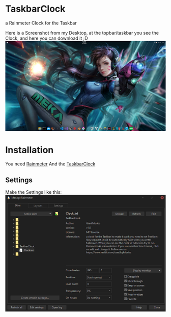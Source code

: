 # TaskbarClock
a Rainmeter Clock for the Taskbar

Here is a Screenshot from my Desktop, at the topbar/taskbar you see the Clock, and here you can download it ;D
![Screenshot](https://github.com/GiantMurloc/TaskbarClock/blob/master/ReadmeRessources/Screenshot.png)

# Installation
You need [Rainmeter](https://www.rainmeter.net/ "Rainmeter Website")
And the [TaskbarClock](https://github.com/GiantMurloc/TaskbarClock/releases "Releases")

## Settings
Make the Settings like this:
![Screenshot](https://github.com/GiantMurloc/TaskbarClock/blob/master/ReadmeRessources/ExampleSettings.png)
